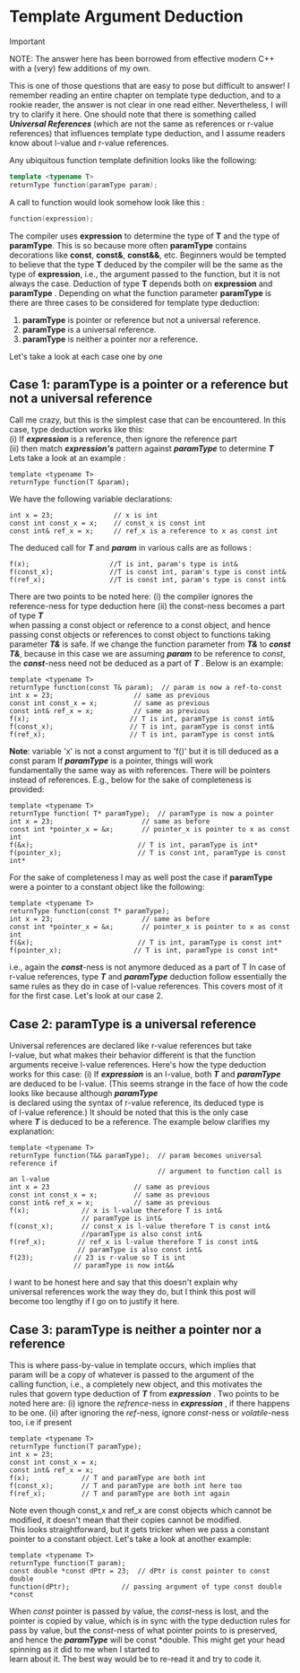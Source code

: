 # Template Argument Deduction

> [!important]
> NOTE: The answer here has been borrowed from effective modern C++ with a (very) few additions of my own.

This is one of those questions that are easy to pose but difficult to answer! I remember reading an entire chapter on template type deduction, and to a rookie reader, the answer is not clear in one read either. Nevertheless, I will try to clarify it here.
One should note that there is something called _**Universal References**_ (which are not the same as references or r-value references) that influences template type deduction, and I assume readers know about l-value and r-value references.

Any ubiquitous function template definition looks like the following:

```cpp
template <typename T>
returnType function(paramType param);
```

A call to function would look somehow look like this :

```cpp
function(expression);
```

The compiler uses **expression** to determine the type of **T** and the type of **paramType**. This is so because more often **paramType** contains decorations like **const**, **const&**, **const&&**, etc. Beginners would be tempted to believe that the type **T** deduced by the compiler will be the same as the type of **expression**, i.e., the argument passed to the function, but it is not always the case. Deduction of type **T** depends both on **expression** and **paramType** . Depending on what the function parameter **paramType** is there are three cases to be considered for template type deduction:

1. **paramType** is pointer or reference but not a universal reference.
2. **paramType** is a universal reference.
3. **paramType** is neither a pointer nor a reference.

Let's take a look at each case one by one
## Case 1: paramType is a pointer or a reference but not a universal reference

Call me crazy, but this is the simplest case that can be encountered. In this case, type deduction works like this:  
(i) If _**expression**_ is a reference, then ignore the reference part  
(ii) then match _**expression's**_ pattern against _**paramType**_ to determine _**T**_
Lets take a look at an example :
```
template <typename T>
returnType function(T &param);
```
We have the following variable declarations:
```
int x = 23;               // x is int
const int const_x = x;    // const_x is const int
const int& ref_x = x;     // ref_x is a reference to x as const int
```
The deduced call for _**T**_ and _**param**_ in various calls are as follows :
```
f(x);                    //T is int, param's type is int&
f(const_x);              //T is const int, param's type is const int&
f(ref_x);                //T is const int, param's type is const int&
```
There are two points to be noted here:
(i) the compiler ignores the reference-ness for type deduction here
(ii) the const-ness becomes a part of type _**T**_  
when passing a const object or reference to a const object, and hence  
passing const objects or references to const object to functions taking  
parameter _**T&**_ is safe.
If we change the function parameter from _**T&**_ to _**const T&**_, because in this case we are assuming _**param**_ to be reference to _const_, the _**const**_-ness need not be deduced as a part of _**T**_ . Below is an example:
```
template <typename T>
returnType function(const T& param);  // param is now a ref-to-const
int x = 23;                    // same as previous
const int const_x = x;         // same as previous
const int& ref_x = x;          // same as previous
f(x);                         // T is int, paramType is const int&
f(const_x);                   // T is int, paramType is const int&
f(ref_x);                     // T is int, paramType is const int&
```
**Note**: variable 'x' is not a const argument to 'f()' but it is till deduced as a const param
If _**paramType**_ is a pointer, things will work  
fundamentally the same way as with references. There will be pointers  
instead of references. E.g., below for the sake of completeness is  
provided:
```
template <typename T>
returnType function( T* paramType);  // paramType is now a pointer
int x = 23;                      // same as before
const int *pointer_x = &x;       // pointer_x is pointer to x as const int
f(&x);                          // T is int, paramType is int*
f(pointer_x);                   // T is const int, paramType is const int*
```
For the sake of completeness I may as well post the case if **paramType** were a pointer to a constant object like the following:
```
template <typename T>
returnType function(const T* paramType);
int x = 23;                      // same as before
const int *pointer_x = &x;       // pointer_x is pointer to x as const int
f(&x);                          // T is int, paramType is const int*
f(pointer_x);                  // T is int, paramType is const int*
```
i.e., again the _**const**_-ness is not anymore deduced as a part of T
In case of r-value references, type _**T**_ and _**paramType**_ deduction follow essentially the same rules as they do in case of l-value references.
This covers most of it for the first case. Let's look at our case 2.
## Case 2: paramType is a universal reference
Universal references are declared like r-value references but take  
l-value, but what makes their behavior different is that the function  
arguments receive l-value references. Here's how the type deduction  
works for this case:
(i) If _**expression**_ is an l-value, both _**T**_ and _**paramType**_ are deduced to be l-value. (This seems strange in the face of how the code looks like because although _**paramType**_  
is declared using the syntax of r-value reference, its deduced type is  
of l-value reference.) It should be noted that this is the only case  
where _**T**_ is deduced to be a reference.
The example below clarifies my explanation:
```
template <typename T>
returnType function(T&& paramType);  // param becomes universal reference if
                                     // argument to function call is an l-value
int x = 23                     // same as previous
const int const_x = x;         // same as previous
const int& ref_x = x;          // same as previous
f(x);             // x is l-value therefore T is int&
                  // paramType is int&
f(const_x);       // const_x is l-value therefore T is const int&
                  //paramType is also const int&
f(ref_x);        // ref_x is l-value therefore T is const int&
                 // paramType is also const int&
f(23);          // 23 is r-value so T is int
                // paramType is now int&&
```
I want to be honest here and say that this doesn't explain why  
universal references work the way they do, but I think this post will  
become too lengthy if I go on to justify it here.
## Case 3: paramType is neither a pointer nor a reference
This is where pass-by-value in template occurs, which implies that  
param will be a copy of whatever is passed to the argument of the  
calling function, i.e., a completely new object, and this motivates the  
rules that govern type deduction of _**T**_ from _**expression**_ . Two points to be noted here are:
(i) ignore the _refrence_-ness in _**expression**_ , if there happens to be one.
(ii) after ignoring the _ref_-ness, ignore _const_-ness or _volatile_-ness too, i.e if present
```
template <typename T>
returnType function(T paramType);
int x = 23;
const int const_x = x;
const int& ref_x = x;
f(x);             // T and paramType are both int
f(const_x);       // T and paramType are both int here too
f(ref_x);         // T and paramType are both int again
```
Note even though const_x and ref_x are const objects which cannot be  
modified, it doesn't mean that their copies cannot be modified.  
This looks straightforward, but it gets tricker when we pass a constant  
pointer to a constant object. Let's take a look at another example:
```
template <typename T>
returnType function(T param);
const double *const dPtr = 23;  // dPtr is const pointer to const double
function(dPtr);             // passing argument of type const double *const
```
When _const_ pointer is passed by value, the _const_-ness is lost, and the pointer is copied by value, which is in sync with the type deduction rules for pass by value, but the _const_-ness of what pointer points to is preserved, and hence the _**paramType**_ will be const *double.
This might get your head spinning as it did to me when I started to  
learn about it. The best way would be to re-read it and try to code it.